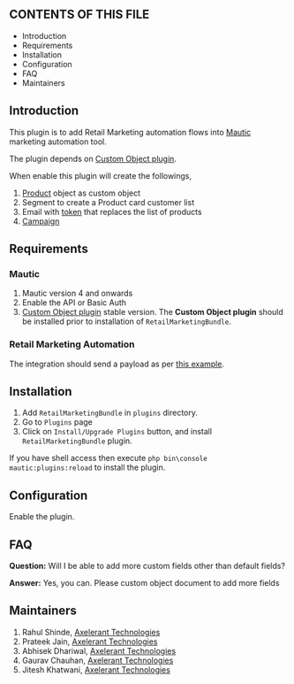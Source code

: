 CONTENTS OF THIS FILE
---------------------

* Introduction
* Requirements
* Installation
* Configuration
* FAQ
* Maintainers


Introduction
------------

This plugin is to add Retail Marketing automation flows into [Mautic][MauticHome] marketing automation tool.

The plugin depends on [Custom Object plugin][PluginCustomObjectsHome].

When enable this plugin will create the followings,
1. [Product](Docs/custom-object-product.md) object as custom object
2. Segment to create a Product card customer list
3. Email with [token](Docs/token.md) that replaces the list of products
4. [Campaign](Docs/campaign.md)


Requirements
------------  

### Mautic

1. Mautic version 4 and onwards
2. Enable the API or Basic Auth
3. [Custom Object plugin][PluginCustomObjectsHome] stable version. The **Custom Object plugin** should be installed prior to installation of `RetailMarketingBundle`.

### Retail Marketing Automation

The integration should send a payload as per [this example](Docs/custom-object-product.md#usage).


Installation
------------

1. Add `RetailMarketingBundle` in `plugins` directory.
2. Go to `Plugins` page
3. Click on `Install/Upgrade Plugins` button, and install `RetailMarketingBundle` plugin.

If you have shell access then execute `php bin\console mautic:plugins:reload` to install the plugin.


Configuration
-------------

Enable the plugin.


FAQ
---
**Question:** Will I be able to add more custom fields other than default fields?

**Answer:** Yes, you can. Please custom object document to add more fields


Maintainers
-----------

1. Rahul Shinde, [Axelerant Technologies][AxelerantHome]
2. Prateek Jain, [Axelerant Technologies][AxelerantHome]
3. Abhisek Dhariwal, [Axelerant Technologies][AxelerantHome]
4. Gaurav Chauhan, [Axelerant Technologies][AxelerantHome]
5. Jitesh Khatwani, [Axelerant Technologies][AxelerantHome]

[MauticHome]: <https://www.mautic.org>
[AxelerantHome]: <https://axelerant.com>
[PluginCustomObjectsHome]: <https://github.com/acquia/mc-cs-plugin-custom-objects>